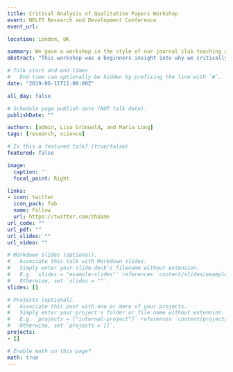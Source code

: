 ```yaml
---
title: Critical Analysis of Qualitative Papers Workshop
event: NELFT Research and Development Conference
event_url:

location: London, UK

summary: We gave a workshop in the style of our journal club teaching others' how to critically analyse a qualitative paper in a step-by-step manner.
abstract: "This workshop was a beginners insight into why we critically appraise papers and how, with a practical task that attendees of all skill-levels could participate in"

# Talk start and end times.
#   End time can optionally be hidden by prefixing the line with `#`.
date: "2019-06-11T11:00:00Z"

all_day: false

# Schedule page publish date (NOT talk date).
publishDate: ""

authors: [admin, Lisa Grünwald, and Maria Long]
tags: [research, science]

# Is this a featured talk? (true/false)
featured: false

image:
  caption: ''
  focal_point: Right

links:
- icon: twitter
  icon_pack: fab
  name: Follow
  url: https://twitter.com/zhaime
url_code: ""
url_pdf: ""
url_slides: ""
url_video: ""

# Markdown Slides (optional).
#   Associate this talk with Markdown slides.
#   Simply enter your slide deck's filename without extension.
#   E.g. `slides = "example-slides"` references `content/slides/example-slides.md`.
#   Otherwise, set `slides = ""`.
slides: []

# Projects (optional).
#   Associate this post with one or more of your projects.
#   Simply enter your project's folder or file name without extension.
#   E.g. `projects = ["internal-project"]` references `content/project/deep-learning/index.md`.
#   Otherwise, set `projects = []`.
projects:
- []

# Enable math on this page?
math: true
---
```


